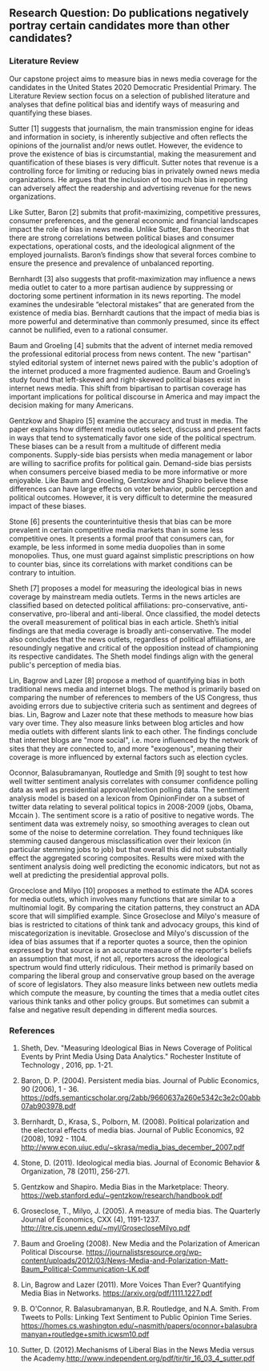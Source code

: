## Research Question: Do publications negatively portray certain candidates more than other candidates?

### Literature Review

Our capstone project aims to measure bias in news media coverage for the candidates in the United States 2020 Democratic Presidential Primary. The Literature Review section focus on a selection of published literature and analyses that define political bias and identify ways of measuring and quantifying these biases. 

Sutter [1] suggests that journalism, the main transmission engine for ideas and information in society, is inherently subjective and often reflects the opinions of the journalist and/or news outlet. However, the evidence to prove the existence of bias is circumstantial, making the measurement and quantification of these biases is very difficult. Sutter notes that revenue is a controlling force for limiting or reducing bias in privately owned news media organizations. He argues that the inclusion of too much bias in reporting can adversely affect the readership and advertising revenue for the news organizations.

Like Sutter, Baron [2] submits that profit-maximizing, competitive pressures, consumer preferences, and the general economic and financial landscapes impact the role of bias in news media. Unlike Sutter, Baron theorizes that there are strong correlations between political biases and consumer expectations, operational costs, and the ideological alignment of the employed journalists. Baron’s findings show that several forces combine to ensure the presence and prevalence of unbalanced reporting.

Bernhardt [3] also suggests that profit-maximization may influence a news media outlet to cater to a more partisan audience by suppressing or doctoring some pertinent information in its news reporting. The model examines the undesirable “electoral mistakes” that are generated from the existence of media bias. Bernhardt cautions that the impact of media bias is more powerful and determinative than commonly presumed, since its effect cannot be nullified, even to a rational consumer.

Baum and Groeling [4] submits that the advent of internet media removed the professional editorial process from news content. The new "partisan" styled editorial system of internet news paired with the public's adoption of the internet produced a more fragmented audience. Baum and Groeling’s study found that left-skewed and right-skewed political biases exist in internet news media. This shift from bipartisan to partisan coverage has important implications for political discourse in America and may impact the decision making for many Americans.

Gentzkow and Shapiro [5] examine the accuracy and trust in media. The paper explains how different media outlets select, discuss and present facts in ways that tend to systematically favor one side of the political spectrum. These biases can be a result from a multitude of different media components. Supply-side bias persists when media management or labor are willing to sacrifice profits for political gain. Demand-side bias persists when consumers perceive biased media to be more informative or more enjoyable. Like Baum and Groeling, Gentzkow and Shapiro believe these differences can have large effects on voter behavior, public perception and political outcomes. However, it is very difficult to determine the measured impact of these biases. 

Stone [6] presents the counterintuitive thesis that bias can be more prevalent in certain competitive media markets than in some less competitive ones. It presents a formal proof that consumers can, for example, be less informed in some media duopolies than in some monopolies. Thus, one must guard against simplistic prescriptions on how to counter bias, since its correlations with market conditions can be contrary to intuition.

Sheth [7] proposes a model for measuring the ideological bias in news coverage by mainstream media outlets. Terms in the news articles are classified based on detected political affiliations: pro-conservative, anti-conservative, pro-liberal and anti-liberal. Once classified, the model detects the overall measurement of political bias in each article. Sheth’s initial findings are that media coverage is broadly anti-conservative. The model also concludes that the news outlets, regardless of political affiliations, are resoundingly negative and critical of the opposition instead of championing its respective candidates. The Sheth model findings align with the general public's perception of media bias. 

Lin, Bagrow and Lazer [8] propose a method of quantifying bias in both traditional news media and internet blogs. The method is primarily based on comparing the number of references to members of the US Congress, thus avoiding errors due to subjective criteria such as sentiment and degrees of bias. Lin, Bagrow and Lazer note that these methods to measure how bias vary over time. They also measure links between blog articles and how media outlets with different slants link to each other. The findings conclude that internet blogs are "more social", i.e. more influenced by the network of sites that they are connected to, and more "exogenous", meaning their coverage is more influenced by external factors such as election cycles.

Oconnor, Balasubramanyan, Routledge and Smith [9] sought to test how well twitter sentiment analysis correlates with consumer confidence polling data as well as presidential approval/election polling data.  The sentiment analysis model is based on a lexicon from OpinionFinder on a subset of twitter data relating to several political topics in 2008-2009 (jobs, Obama, Mccain ).  The sentiment score is a ratio of positive to negative words.  The sentiment data was extremely noisy, so smoothing averages to clean out some of the noise to determine correlation.  They found techniques like stemming caused dangerous misclassification over their lexicon (in particular stemming jobs to job) but that overall this did not substantially effect the aggregated scoring composites.  Results were mixed with the sentiment analysis doing well predicting the economic indicators, but not as well at predicting the presidential approval polls.      

Groceclose and Milyo [10] proposes a method to estimate the ADA scores for media outlets, which involves many functions that are similar to a multinomial logit. By comparing the citation patterns, they construct an ADA score that will simplified example. Since Groseclose and Milyo's measure of bias is restricted to citations of think tank and advocacy groups, this kind of miscategorization is inevitable. Groseclose and Milyo's discussion of the idea of bias assumes that if a reporter quotes a source, then the opinion expressed by that source is an accurate measure of the reporter's beliefs an assumption that most, if not all, reporters across the ideological spectrum would find utterly ridiculous. Their method is primarily based on comparing the liberal group and conservative group based on the average of score of legislators. They also measure links between new outlets media which compute the measure, by counting the times that a media outlet cites various think tanks and other policy groups. But sometimes can submit a false and negative result depending in different media sources.

### References

1. Sheth, Dev. "Measuring Ideological Bias in News Coverage of Political Events by Print Media Using Data Analytics." Rochester Institute of Technology , 2016, pp. 1-21.

2. Baron, D. P. (2004). Persistent media bias. Journal of Public Economics, 90 (2006), 1 - 36.  https://pdfs.semanticscholar.org/2abb/9660637a260e5342c3e2c00abb07ab903978.pdf

3. Bernhardt, D., Krasa, S., Polborn, M. (2008). Political polarization and the electoral effects of media bias. Journal of Public Economics, 92 (2008), 1092 - 1104. http://www.econ.uiuc.edu/~skrasa/media_bias_december_2007.pdf

4. Stone, D. (2011). Ideological media bias. Journal of Economic Behavior & Organization, 78 (2011), 256-271.

5. Gentzkow and Shapiro. Media Bias in the Marketplace: Theory. https://web.stanford.edu/~gentzkow/research/handbook.pdf   

6. Groseclose, T., Milyo, J. (2005). A measure of media bias. The Quarterly Journal of Economics, CXX (4), 1191-1237. 
http://itre.cis.upenn.edu/~myl/GrosecloseMilyo.pdf

7. Baum and Groeling (2008). New Media and the Polarization of American Political Discourse.
https://journalistsresource.org/wp-content/uploads/2012/03/News-Media-and-Polarization-Matt-Baum_Political-Communication-LK.pdf

8. Lin, Bagrow and Lazer (2011). More Voices Than Ever? Quantifying Media Bias in Networks. https://arxiv.org/pdf/1111.1227.pdf

9. B. O'Connor, R. Balasubramanyan, B.R. Routledge, and N.A. Smith. From Tweets to Polls: Linking Text Sentiment to Public Opinion Time Series.
https://homes.cs.washington.edu/~nasmith/papers/oconnor+balasubramanyan+routledge+smith.icwsm10.pdf

10. Sutter, D. (2012).Mechanisms of Liberal Bias in the News Media versus the Academy.http://www.independent.org/pdf/tir/tir_16_03_4_sutter.pdf
